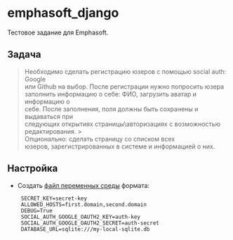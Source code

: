 
# emphasoft_django  
Тестовое задание для Emphasoft.  
  
## Задача  
  
> Необходимо сделать регистрацию юзеров с помощью social auth: Google  
> или Github на выбор.   После регистрации нужно попросить юзера  
> заполнить информацию о себе: ФИО, загрузить аватар и информацию о  
> себе. После заполнения, поля должны быть сохранены и выдаваться при  
> следующих открытиях страницы\авторизациях с возможностью  
> редактирования. >  
> Опционально: сделать страницу со списком всех  
> юзеров, зарегистрированных в системе и информацией о них.  
  
## Настройка  
  
 - Создать [файл переменных среды](https://github.com/joke2k/django-environ) формата:  
   

	    SECRET_KEY=secret-key    
	    ALLOWED_HOSTS=first.domain,second.domain    
	    DEBUG=True  
	    SOCIAL_AUTH_GOOGLE_OAUTH2_KEY=auth-key
	    SOCIAL_AUTH_GOOGLE_OAUTH2_SECRET=auth-secret
	    DATABASE_URL=sqlite:///my-local-sqlite.db
